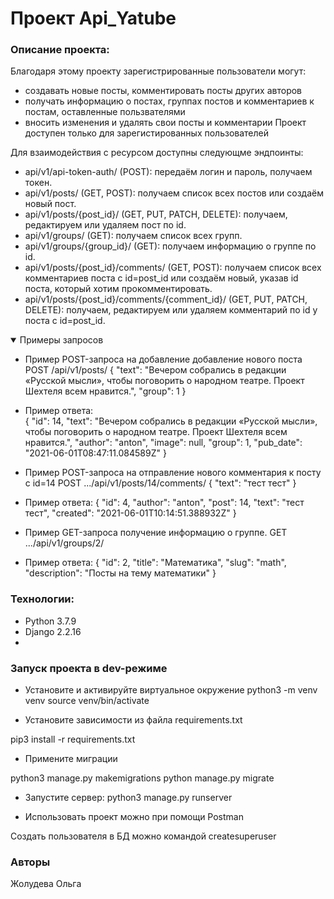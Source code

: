 # Проект Api_Yatube

### Описание проекта:
Благодаря этому проекту зарегистрированные пользователи  могут:
 - создавать новые посты, комментировать посты других авторов
 - получать информацию о постах, группах постов и комментариев к постам, оставленные пользвателями
 - вносить изменения и удалять свои посты и комментарии
Проект доступен только для зарегистированных пользователей

Для взаимодействия с ресурсом доступны следующме эндпоинты:
 - api/v1/api-token-auth/ (POST): передаём логин и пароль, получаем токен.
 - api/v1/posts/ (GET, POST): получаем список всех постов или создаём новый пост.
 - api/v1/posts/{post_id}/ (GET, PUT, PATCH, DELETE): получаем, редактируем или удаляем пост по id.
 - api/v1/groups/ (GET): получаем список всех групп.
 - api/v1/groups/{group_id}/ (GET): получаем информацию о группе по id.
 - api/v1/posts/{post_id}/comments/ (GET, POST): получаем список всех комментариев поста с id=post_id или создаём новый, указав id поста, который хотим прокомментировать.
 - api/v1/posts/{post_id}/comments/{comment_id}/ (GET, PUT, PATCH, DELETE): получаем, редактируем или удаляем комментарий по id у поста с id=post_id.

<details open>
   <summary>Примеры запросов</summary>
 
  - Пример POST-запроса на добавление добавление нового поста  
    POST /api/v1/posts/
    {
      "text": "Вечером собрались в редакции «Русской мысли», чтобы поговорить о народном театре. Проект Шехтеля всем нравится.",
      "group": 1
  }
  
  - Пример ответа:  
  {
      "id": 14,
      "text": "Вечером собрались в редакции «Русской мысли», чтобы поговорить о народном театре. Проект Шехтеля всем нравится.",
      "author": "anton",
      "image": null,
      "group": 1,
      "pub_date": "2021-06-01T08:47:11.084589Z"
  }
  - Пример POST-запроса на отправление нового комментария к посту с id=14
  POST .../api/v1/posts/14/comments/
  {
      "text": "тест тест"
  } 
  - Пример ответа:
  {
      "id": 4,
      "author": "anton",
      "post": 14,
      "text": "тест тест",
      "created": "2021-06-01T10:14:51.388932Z"
  }
  - Пример GET-запроса получение информацию о группе.
  GET .../api/v1/groups/2/
  - Пример ответа:
  {
      "id": 2,
      "title": "Математика",
      "slug": "math",
      "description": "Посты на тему математики"
  } 
</details>

### Технологии:
- Python 3.7.9
- Django 2.2.16
- 
### Запуск проекта в dev-режиме
- Установите и активируйте виртуальное окружение
python3 -m venv venv
source venv/bin/activate

- Установите зависимости из файла requirements.txt

pip3 install -r requirements.txt

- Примените миграции

python3 manage.py makemigrations
python manage.py migrate

- Запустите сервер:
python3 manage.py runserver

- Использовать проект можно при помощи Postman

Создать пользователя в БД можно командой createsuperuser

### Авторы
Жолудева Ольга
